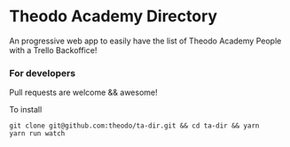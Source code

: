 # Theodo Academy Directory

An progressive web app to easily have the list of Theodo Academy People with a Trello Backoffice!

### For developers

Pull requests are welcome && awesome!

To install

```shell
git clone git@github.com:theodo/ta-dir.git && cd ta-dir && yarn
yarn run watch
```
